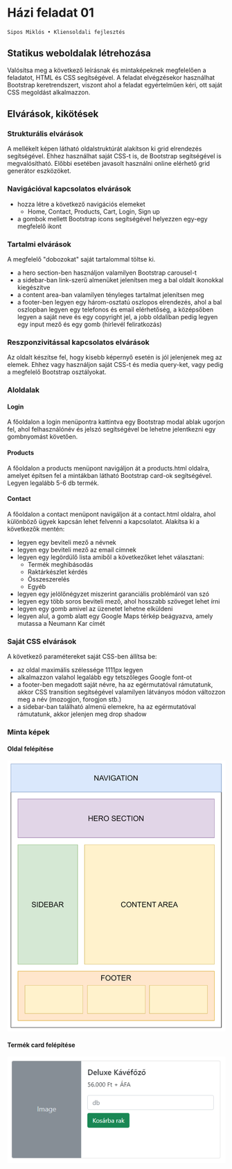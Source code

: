 # Házi feladat 01

    Sipos Miklós • Kliensoldali fejlesztés

## Statikus weboldalak létrehozása

Valósítsa meg a következő leírásnak és mintaképeknek megfelelően a feladatot, HTML és CSS segítségével. A feladat elvégzésekor használhat Bootstrap keretrendszert, viszont ahol a feladat egyértelműen kéri, ott saját CSS megoldást alkalmazzon.

## Elvárások, kikötések

### Strukturális elvárások

A mellékelt képen látható oldalstruktúrát alakítson ki grid elrendezés segítségével. Ehhez használhat saját CSS-t is, de Bootstrap segítségével is megvalósítható. Előbbi esetében javasolt használni online elérhető grid generátor eszközöket.

### Navigációval kapcsolatos elvárások

- hozza létre a következő navigációs elemeket
  - Home, Contact, Products, Cart, Login, Sign up
- a gombok mellett Bootstrap icons segítségével helyezzen egy-egy megfelelő ikont

### Tartalmi elvárások

A megfelelő "dobozokat" saját tartalommal töltse ki.

- a hero section-ben használjon valamilyen Bootstrap carousel-t
- a sidebar-ban link-szerű almenüket jelenítsen meg a bal oldalt ikonokkal kiegészítve
- a content area-ban valamilyen tényleges tartalmat jelenítsen meg
- a footer-ben legyen egy három-osztatú oszlopos elrendezés, ahol a bal oszlopban legyen egy telefonos és email elérhetőség, a középsőben legyen a saját neve és egy copyright jel, a jobb oldaliban pedig legyen egy input mező és egy gomb (hírlevél feliratkozás)

### Reszponzivitással kapcsolatos elvárások

Az oldalt készítse fel, hogy kisebb képernyő esetén is jól jelenjenek meg az elemek. Ehhez vagy használjon saját CSS-t és media query-ket, vagy pedig a megfelelő Bootstrap osztályokat.

### Aloldalak

#### Login

A főoldalon a login menüpontra kattintva egy Bootstrap modal ablak ugorjon fel, ahol felhasználónév és jelszó segítségével be lehetne jelentkezni egy gombnyomást követően.

#### Products

A főoldalon a products menüpont navigáljon át a products.html oldalra, amelyet építsen fel a mintákban látható Bootstrap card-ok segítségével. Legyen legalább 5-6 db termék.

#### Contact

A főoldalon a contact menüpont navigáljon át a contact.html oldalra, ahol különböző ügyek kapcsán lehet felvenni a kapcsolatot. Alakítsa ki a következők mentén:

- legyen egy beviteli mező a névnek
- legyen egy beviteli mező az email címnek
- legyen egy legördülő lista amiből a következőket lehet választani:
  - Termék meghibásodás
  - Raktárkészlet kérdés
  - Összeszerelés
  - Egyéb
- legyen egy jelölőnégyzet miszerint garanciális problémáról van szó
- legyen egy több soros beviteli mező, ahol hosszabb szöveget lehet írni
- legyen egy gomb amivel az üzenetet lehetne elküldeni
- legyen alul, a gomb alatt egy Google Maps térkép beágyazva, amely mutassa a Neumann Kar címét

### Saját CSS elvárások

A következő paramétereket saját CSS-ben állítsa be:

- az oldal maximális szélessége 1111px legyen
- alkalmazzon valahol legalább egy tetszőleges Google font-ot
- a footer-ben megadott saját névre, ha az egérmutatóval rámutatunk, akkor CSS transition segítségével valamilyen látványos módon változzon meg a név (mozogjon, forogjon stb.)
- a sidebar-ban található almenü elemekre, ha az egérmutatóval rámutatunk, akkor jelenjen meg drop shadow

### Minta képek

#### Oldal felépítése

![Oldal felépítése](./01-images/01-fullsite.png)

#### Termék card felépítése

![Termék card felépítése](./01-images/01-product-card.png)
